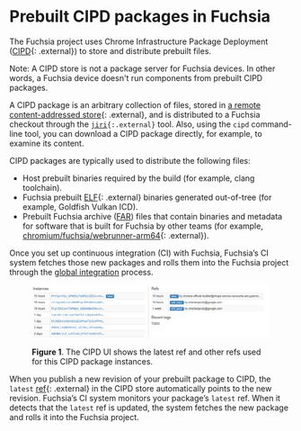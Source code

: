 # Prebuilt CIPD packages in Fuchsia

The Fuchsia project uses Chrome Infrastructure Package Deployment
([CIPD](https://github.com/luci/luci-go/tree/HEAD/cipd){: .external}) to store
and distribute prebuilt files.

Note: A CIPD store is not a package server for Fuchsia devices. In other words,
a Fuchsia device doesn't run components from prebuilt CIPD packages.

A CIPD package is an arbitrary collection of files, stored in
[a remote content-addressed store](https://chrome-infra-packages.appspot.com/p/fuchsia){: .external},
and is distributed to a Fuchsia checkout through the
<code>[jiri](https://fuchsia.googlesource.com/jiri/+/HEAD/){:.external}</code>
tool. Also, using the `cipd` command-line tool, you can download a CIPD package
directly, for example, to examine its content.

CIPD packages are typically used to distribute the following files:

*   Host prebuilt binaries required by the build (for example, clang toolchain).
*   Fuchsia prebuilt
    [ELF](https://en.wikipedia.org/wiki/Executable_and_Linkable_Format){: .external}
    binaries generated out-of-tree (for example, Goldfish Vulkan ICD).
*   Prebuilt Fuchsia archive
    ([FAR](development/source_code/archive_format.md)) files that contain
    binaries and metadata for software that is built for Fuchsia by other teams
    (for example,
    [chromium/fuchsia/webrunner-arm64](https://chrome-infra-packages.appspot.com/p/chromium/fuchsia/webrunner-arm64/+/){: .external}).

Once you set up continuous integration (CI) with Fuchsia, Fuchsia’s CI system
fetches those new packages and rolls them into the Fuchsia project through the
[global integration](https://fuchsia.googlesource.com/integration/+/refs/heads/master)
process.

<a name="figure-1"></a> <figure>
<img src="images/prebuilt_packages/publish-prebuilt-packages-to-fuchsia-00.png" alt="The latest ref and other refs shown in the CIPD UI">
<figcaption><b>Figure 1</b>. The CIPD UI shows the latest ref and other refs
used for this CIPD package instances.</figcaption> </figure>

When you publish a new revision of your prebuilt package to CIPD, the `latest`
[ref](https://github.com/luci/luci-go/tree/HEAD/cipd#refs){: .external} in the
CIPD store automatically points to the new revision. Fuchsia’s CI system
monitors your package’s `latest` ref. When it detects that the `latest` ref is
updated, the system fetches the new package and rolls it into the Fuchsia
project.

